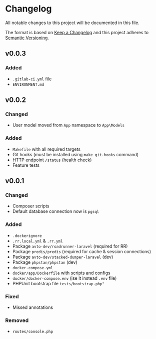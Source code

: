 # Changelog

All notable changes to this project will be documented in this file.

The format is based on [Keep a Changelog][keepachangelog] and this project adheres to [Semantic Versioning][semver].

## v0.0.3

### Added

- `.gitlab-ci.yml` file
- `ENVIRONMENT.md`

## v0.0.2

### Changed

- User model moved from `App` namespace to `App\Models`

### Added

- `Makefile` with all required targets
- Git hooks (must be installed using `make git-hooks` command)
- HTTP endpoint `/status` (health check)
- Feature tests

## v0.0.1

### Changed

- Composer scripts
- Default database connection now is `pgsql`

### Added

- `.dockerignore`
- `.rr.local.yml` & `.rr.yml`
- Package `avto-dev/roadrunner-laravel` (required for RR)
- Package `predis/predis` (required for cache & session connections)
- Package `avto-dev/stacked-dumper-laravel` (dev)
- Package `phpstan/phpstan` (dev)
- `docker-compose.yml`
- `docker/app/Dockerfile` with scripts and configs
- `docker/docker-compose.env` (ise it instead `.env` file)
- PHPUnit bootstrap file `tests/bootstrap.php"`

### Fixed

- Missed annotations

### Removed

- `routes/console.php`

[keepachangelog]:https://keepachangelog.com/en/1.0.0/
[semver]:https://semver.org/spec/v2.0.0.html
